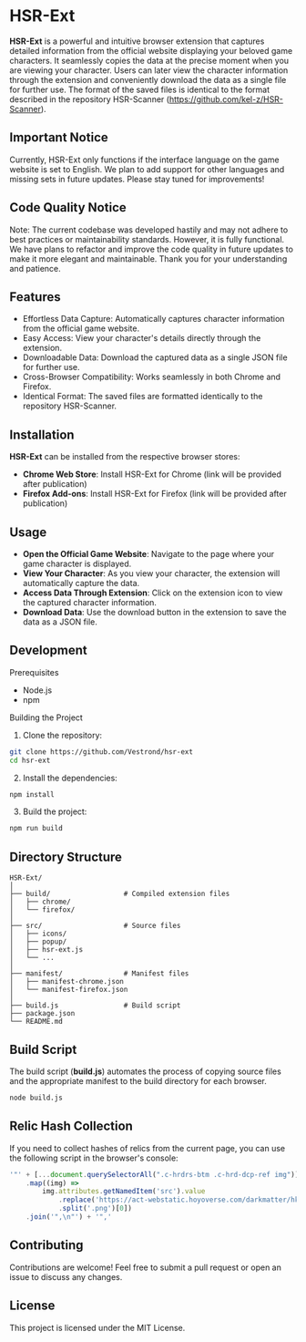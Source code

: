 # HSR-Ext

**HSR-Ext** is a powerful and intuitive browser extension that captures detailed information from the official website displaying your beloved game characters. 
It seamlessly copies the data at the precise moment when you are viewing your character. 
Users can later view the character information through the extension and conveniently download the data as a single file for further use.
The format of the saved files is identical to the format described in the repository HSR-Scanner (https://github.com/kel-z/HSR-Scanner).


## Important Notice

Currently, HSR-Ext only functions if the interface language on the game website is set to English. We plan to add support for other languages and missing sets in future updates. Please stay tuned for improvements!

## Code Quality Notice

Note: The current codebase was developed hastily and may not adhere to best practices or maintainability standards. However, it is fully functional. We have plans to refactor and improve the code quality in future updates to make it more elegant and maintainable. Thank you for your understanding and patience.

## Features

- Effortless Data Capture: Automatically captures character information from the official game website.
- Easy Access: View your character's details directly through the extension.
- Downloadable Data: Download the captured data as a single JSON file for further use.
- Cross-Browser Compatibility: Works seamlessly in both Chrome and Firefox.
- Identical Format: The saved files are formatted identically to the repository HSR-Scanner.

## Installation

**HSR-Ext** can be installed from the respective browser stores:

* **Chrome Web Store**: Install HSR-Ext for Chrome (link will be provided after publication)
* **Firefox Add-ons**: Install HSR-Ext for Firefox (link will be provided after publication)

## Usage

- **Open the Official Game Website**: Navigate to the page where your game character is displayed.
- **View Your Character**: As you view your character, the extension will automatically capture the data.
- **Access Data Through Extension**: Click on the extension icon to view the captured character information.
- **Download Data**: Use the download button in the extension to save the data as a JSON file.

## Development

Prerequisites

- Node.js
- npm

Building the Project

1. Clone the repository:

```bash
git clone https://github.com/Vestrond/hsr-ext
cd hsr-ext
```

2. Install the dependencies:

```bash
npm install
```

3. Build the project:

```bash
npm run build
```

## Directory Structure

```text
HSR-Ext/
│
├── build/                  # Compiled extension files
│   ├── chrome/
│   └── firefox/
│
├── src/                    # Source files
│   ├── icons/
│   ├── popup/
│   ├── hsr-ext.js
│   └── ...
│
├── manifest/               # Manifest files
│   ├── manifest-chrome.json
│   └── manifest-firefox.json
│
├── build.js                # Build script
├── package.json
└── README.md
```

## Build Script

The build script (**build.js**) automates the process of copying source files and the appropriate manifest to the build directory for each browser.

```bash
node build.js
```

## Relic Hash Collection

If you need to collect hashes of relics from the current page, you can use the following script in the browser's console:

```javascript
'"' + [...document.querySelectorAll(".c-hrdrs-btm .c-hrd-dcp-ref img")]
    .map((img) => 
        img.attributes.getNamedItem('src').value
            .replace('https://act-webstatic.hoyoverse.com/darkmatter/hkrpg/prod_gf_cn/item_icon_uea52b/','')
            .split('.png')[0])
    .join('",\n"') + '",'
```


## Contributing

Contributions are welcome! Feel free to submit a pull request or open an issue to discuss any changes.

## License

This project is licensed under the MIT License.